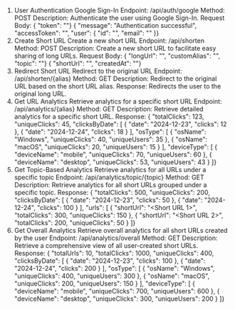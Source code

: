 1. User Authentication
Google Sign-In
Endpoint: /api/auth/google
Method: POST
Description: Authenticate the user using Google Sign-In.
Request Body:
{  "token": "<Google OAuth token>"}
{  "message": "Authentication successful",  "accessToken": "<JWT token>",  "user": {    "id": "<User ID>",    "email": "<User email>"  }}
2. Create Short URL
Create a new short URL
Endpoint: /api/shorten
Method: POST
Description: Create a new short URL to facilitate easy sharing of long URLs.
Request Body:
{  "longUrl": "<Original long URL>",  "customAlias": "<Optional custom alias>",  "topic": "<Optional topic>"}
{  "shortUrl": "<Generated short URL>",  "createdAt": "<Timestamp of creation>"}
3. Redirect Short URL
Redirect to the original URL
Endpoint: /api/shorten/{alias}
Method: GET
Description: Redirect to the original URL based on the short URL alias.
Response: Redirects the user to the original long URL.
4. Get URL Analytics
Retrieve analytics for a specific short URL
Endpoint: /api/analytics/{alias}
Method: GET
Description: Retrieve detailed analytics for a specific short URL.
Response:
{  "totalClicks": 123,  "uniqueClicks": 45,  "clicksByDate": [    { "date": "2024-12-23", "clicks": 12 },    { "date": "2024-12-24", "clicks": 18 }  ],  "osType": [    { "osName": "Windows", "uniqueClicks": 40, "uniqueUsers": 35 },    { "osName": "macOS", "uniqueClicks": 20, "uniqueUsers": 15 }  ],  "deviceType": [    { "deviceName": "mobile", "uniqueClicks": 70, "uniqueUsers": 60 },    { "deviceName": "desktop", "uniqueClicks": 53, "uniqueUsers": 43 }  ]}
5. Get Topic-Based Analytics
Retrieve analytics for all URLs under a specific topic
Endpoint: /api/analytics/topic/{topic}
Method: GET
Description: Retrieve analytics for all short URLs grouped under a specific topic.
Response:
{  "totalClicks": 500,  "uniqueClicks": 200,  "clicksByDate": [    { "date": "2024-12-23", "clicks": 50 },    { "date": "2024-12-24", "clicks": 100 }  ],  "urls": [    {      "shortUrl": "<Short URL 1>",      "totalClicks": 300,      "uniqueClicks": 150    },    {      "shortUrl": "<Short URL 2>",      "totalClicks": 200,      "uniqueClicks": 50    }  ]}
6. Get Overall Analytics
Retrieve overall analytics for all short URLs created by the user
Endpoint: /api/analytics/overall
Method: GET
Description: Retrieve a comprehensive view of all user-created short URLs.
Response:
{  "totalUrls": 10,  "totalClicks": 1000,  "uniqueClicks": 400,  "clicksByDate": [    { "date": "2024-12-23", "clicks": 100 },    { "date": "2024-12-24", "clicks": 200 }  ],  "osType": [    { "osName": "Windows", "uniqueClicks": 400, "uniqueUsers": 300 },    { "osName": "macOS", "uniqueClicks": 200, "uniqueUsers": 150 }  ],  "deviceType": [    { "deviceName": "mobile", "uniqueClicks": 700, "uniqueUsers": 600 },    { "deviceName": "desktop", "uniqueClicks": 300, "uniqueUsers": 200 }  ]}
